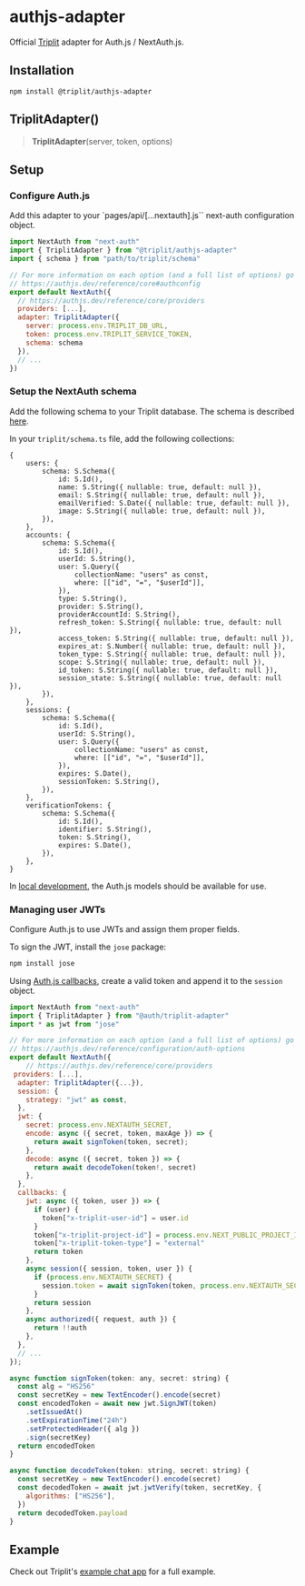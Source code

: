 # authjs-adapter

Official [Triplit](https://triplit.dev) adapter for Auth.js / NextAuth.js.

## Installation

```
npm install @triplit/authjs-adapter
```

## TriplitAdapter()

> **TriplitAdapter**(server, token, options)

## Setup

### Configure Auth.js

Add this adapter to your `pages/api/[...nextauth].js`` next-auth configuration object.

```js title="pages/api/auth/[...nextauth].js"
import NextAuth from "next-auth"
import { TriplitAdapter } from "@triplit/authjs-adapter"
import { schema } from "path/to/triplit/schema"

// For more information on each option (and a full list of options) go to
// https://authjs.dev/reference/core#authconfig
export default NextAuth({
  // https://authjs.dev/reference/core/providers
  providers: [...],
  adapter: TriplitAdapter({
    server: process.env.TRIPLIT_DB_URL,
    token: process.env.TRIPLIT_SERVICE_TOKEN,
    schema: schema
  }),
  // ...
})
```

### Setup the NextAuth schema

Add the following schema to your Triplit database. The schema is described [here](https://authjs.dev/reference/core/adapters#models).

In your `triplit/schema.ts` file, add the following collections:

```
{
    users: {
        schema: S.Schema({
            id: S.Id(),
            name: S.String({ nullable: true, default: null }),
            email: S.String({ nullable: true, default: null }),
            emailVerified: S.Date({ nullable: true, default: null }),
            image: S.String({ nullable: true, default: null }),
        }),
    },
    accounts: {
        schema: S.Schema({
            id: S.Id(),
            userId: S.String(),
            user: S.Query({
                collectionName: "users" as const,
                where: [["id", "=", "$userId"]],
            }),
            type: S.String(),
            provider: S.String(),
            providerAccountId: S.String(),
            refresh_token: S.String({ nullable: true, default: null }),
            access_token: S.String({ nullable: true, default: null }),
            expires_at: S.Number({ nullable: true, default: null }),
            token_type: S.String({ nullable: true, default: null }),
            scope: S.String({ nullable: true, default: null }),
            id_token: S.String({ nullable: true, default: null }),
            session_state: S.String({ nullable: true, default: null }),
        }),
    },
    sessions: {
        schema: S.Schema({
            id: S.Id(),
            userId: S.String(),
            user: S.Query({
                collectionName: "users" as const,
                where: [["id", "=", "$userId"]],
            }),
            expires: S.Date(),
            sessionToken: S.String(),
        }),
    },
    verificationTokens: {
        schema: S.Schema({
            id: S.Id(),
            identifier: S.String(),
            token: S.String(),
            expires: S.Date(),
        }),
    },
}
```

In [local development](https://www.triplit.dev/docs/guides/local-development), the Auth.js models should be available for use.

### Managing user JWTs

Configure Auth.js to use JWTs and assign them proper fields.

To sign the JWT, install the `jose` package:

```bash npm2yarn
npm install jose
```

Using [Auth.js callbacks](https://authjs.dev/reference/core/types#callbacksoptionsp-a), create a valid token and append it to the `session` object.

```js title="pages/api/auth/[...nextauth].js"
import NextAuth from "next-auth"
import { TriplitAdapter } from "@auth/triplit-adapter"
import * as jwt from "jose"

// For more information on each option (and a full list of options) go to
// https://authjs.dev/reference/configuration/auth-options
export default NextAuth({
    // https://authjs.dev/reference/core/providers
 providers: [...],
  adapter: TriplitAdapter({...}),
  session: {
    strategy: "jwt" as const,
  },
  jwt: {
    secret: process.env.NEXTAUTH_SECRET,
    encode: async ({ secret, token, maxAge }) => {
      return await signToken(token, secret);
    },
    decode: async ({ secret, token }) => {
      return await decodeToken(token!, secret)
    },
  },
  callbacks: {
    jwt: async ({ token, user }) => {
      if (user) {
        token["x-triplit-user-id"] = user.id
      }
      token["x-triplit-project-id"] = process.env.NEXT_PUBLIC_PROJECT_ID
      token["x-triplit-token-type"] = "external"
      return token
    },
    async session({ session, token, user }) {
      if (process.env.NEXTAUTH_SECRET) {
        session.token = await signToken(token, process.env.NEXTAUTH_SECRET)
      }
      return session
    },
    async authorized({ request, auth }) {
      return !!auth
    },
  },
  // ...
});

async function signToken(token: any, secret: string) {
  const alg = "HS256"
  const secretKey = new TextEncoder().encode(secret)
  const encodedToken = await new jwt.SignJWT(token)
    .setIssuedAt()
    .setExpirationTime("24h")
    .setProtectedHeader({ alg })
    .sign(secretKey)
  return encodedToken
}

async function decodeToken(token: string, secret: string) {
  const secretKey = new TextEncoder().encode(secret)
  const decodedToken = await jwt.jwtVerify(token, secretKey, {
    algorithms: ["HS256"],
  })
  return decodedToken.payload
}
```

## Example

Check out Triplit's [example chat app](https://github.com/aspen-cloud/triplit/tree/main/templates/chat-template) for a full example.
